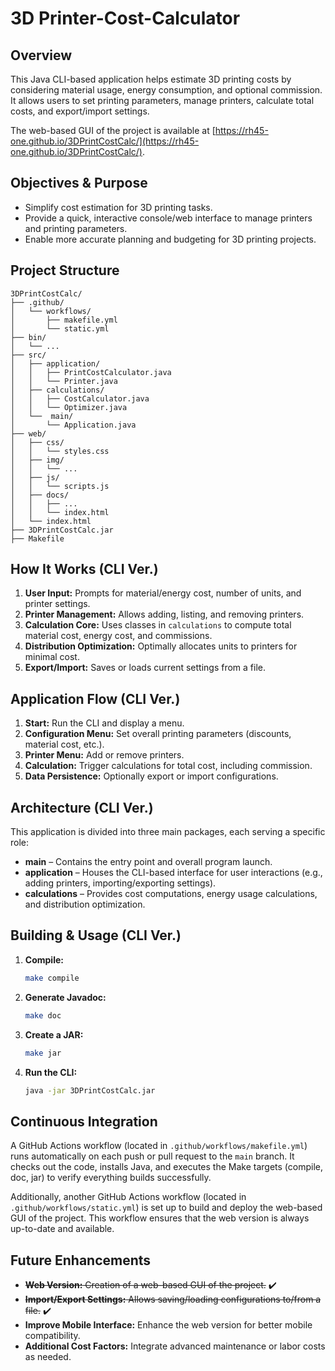 # 3D Printer-Cost-Calculator

## Overview
This Java CLI-based application helps estimate 3D printing costs by considering material usage, energy consumption, and optional commission. It allows users to set printing parameters, manage printers, calculate total costs, and export/import settings.

The web-based GUI of the project is available at [https://rh45-one.github.io/3DPrintCostCalc/](https://rh45-one.github.io/3DPrintCostCalc/).

## Objectives & Purpose
* Simplify cost estimation for 3D printing tasks.  
* Provide a quick, interactive console/web interface to manage printers and printing parameters.  
* Enable more accurate planning and budgeting for 3D printing projects.

## Project Structure
```
3DPrintCostCalc/
├── .github/
│   └── workflows/
│       ├── makefile.yml
│       └── static.yml
├── bin/
│   └── ...
├── src/
│   ├── application/
│   │   ├── PrintCostCalculator.java
│   │   └── Printer.java
│   ├── calculations/
│   │   ├── CostCalculator.java
│   │   └── Optimizer.java
│   └──  main/
│       └── Application.java
├── web/
│   ├── css/
│   │   └── styles.css
│   ├── img/
│   │   └── ...
│   ├── js/
│   │   └── scripts.js
│   ├── docs/
│   │   ├── ...
│   │   └── index.html
│   └── index.html
├── 3DPrintCostCalc.jar
├── Makefile
```

## How It Works (CLI Ver.)
1. **User Input:** Prompts for material/energy cost, number of units, and printer settings.  
2. **Printer Management:** Allows adding, listing, and removing printers.  
3. **Calculation Core:** Uses classes in `calculations` to compute total material cost, energy cost, and commissions.  
4. **Distribution Optimization:** Optimally allocates units to printers for minimal cost.  
5. **Export/Import:** Saves or loads current settings from a file.

## Application Flow (CLI Ver.)
1. **Start:** Run the CLI and display a menu.  
2. **Configuration Menu:** Set overall printing parameters (discounts, material cost, etc.).  
3. **Printer Menu:** Add or remove printers.  
4. **Calculation:** Trigger calculations for total cost, including commission.  
5. **Data Persistence:** Optionally export or import configurations.

## Architecture (CLI Ver.)
This application is divided into three main packages, each serving a specific role:
* **main** – Contains the entry point and overall program launch.  
* **application** – Houses the CLI-based interface for user interactions (e.g., adding printers, importing/exporting settings).  
* **calculations** – Provides cost computations, energy usage calculations, and distribution optimization.

## Building & Usage (CLI Ver.)
1. **Compile:**  
   ```bash
   make compile
   ```
2. **Generate Javadoc:**  
   ```bash
   make doc
   ```
3. **Create a JAR:**  
   ```bash
   make jar
   ```
4. **Run the CLI:**  
   ```bash
   java -jar 3DPrintCostCalc.jar
   ```

## Continuous Integration
A GitHub Actions workflow (located in `.github/workflows/makefile.yml`) runs automatically on each push or pull request to the `main` branch. It checks out the code, installs Java, and executes the Make targets (compile, doc, jar) to verify everything builds successfully.

Additionally, another GitHub Actions workflow (located in `.github/workflows/static.yml`) is set up to build and deploy the web-based GUI of the project. This workflow ensures that the web version is always up-to-date and available.
## Future Enhancements
* ~~**Web Version:** Creation of a web-based GUI of the project.~~ ✔️
* ~~**Import/Export Settings:** Allows saving/loading configurations to/from a file.~~ ✔️
* **Improve Mobile Interface:** Enhance the web version for better mobile compatibility.
* **Additional Cost Factors:** Integrate advanced maintenance or labor costs as needed.


